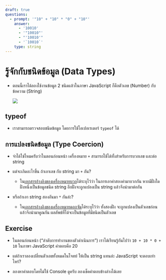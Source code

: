 ```yaml
---
draft: true
questions:
  - prompt: '"10" + "10" * "0" + "10"'
    answer:
      - '10010'
      - '"10010"'
      - "'10010'"
      - '`10010`'
    type: string
---
```


# รู้จักกับชนิดข้อมูล (Data Types)

<script setup>
  import JsConsole from './components/JsConsole.vue'
  import JsExercise from './exercises/JsExercise.vue'
</script>

- ตอนนี้เราได้ลองใช้งานข้อมูล 2 ชนิดแล้วในภาษา JavaScript
  ก็คือตัวเลข (Number) กับข้อความ (String)

  ![](https://im.dt.in.th/ipfs/bafybeigmlktpfvuujjwio3q6fqw6apb6ifpltejncdsuc2oen2sfgzq7le/image.webp)

## typeof

- เราสามารถตรวจสอบชนิดข้อมูล โดยการใช้โอเปอเรเตอร์ `typeof` ได้

  <div><JsConsole input='typeof 123' :output="{value: 'number'}" /></div>

  <div><JsConsole input='typeof "Hello, world!"' :output="{value: 'string'}" /></div>

## การแปลงชนิดข้อมูล (Type Coercion)

- จำได้ใช่ไหมครับว่าในตอนก่อนหน้า เครื่องหมาย `+` สามารถใช้ได้ทั้งสำหรับการบวกเลข และต่อ string

- แต่จะเกิดอะไรขึ้น ถ้าเอาเลข กับ string มา `+` กัน?

  - ใน[เอกสารอ้างอิงของเครื่องหมายบวก](https://developer.mozilla.org/en-US/docs/Web/JavaScript/Reference/Operators/Addition)ได้ระบุไว้ว่า
    ในการเอาค่าสองค่ามาบวกกัน
    หากมีฝั่งใดฝั่งหนึ่งเป็นข้อมูลชนิด string
    อีกฝั่งจะถูกแปลงเป็น string
    แล้วจึงนำมาต่อกัน

    <div><JsConsole input='123 + "456"' :output="{value: '123456'}" /></div>

- หรือถ้าเอา string สองอันมา `*` กันล่ะ?

  - ใน[เอกสารอ้างอิงของเครื่องหมายดอกจัน](https://developer.mozilla.org/en-US/docs/Web/JavaScript/Reference/Operators/Multiplication)ได้ระบุไว้ว่า
    ทั้งสองฝั่ง จะถูกแปลงเป็นตัวเลขก่อน แล้วจึงนำมาคูณกัน
    ผลลัพธ์ที่ได้จะเป็นข้อมูลที่มีชนิดเป็นตัวเลข

    <div><JsConsole input='"123" * "456"' :output="{value: 56088}" /></div>

## Exercise

- ในตอนก่อนหน้า (“ลำดับการทำงานของตัวดำเนินการ”) เราได้เรียนรู้กันไปว่า `10 + 10 * 0 + 10` ในภาษา JavaScript คำตอบคือ 20

    <div><JsConsole input='10 + 10 * 0 + 10' :output="{value: 20}" /></div>

- แต่ถ้าเราลองเปลี่ยนตัวเลขทั้งหมดในโจทย์ ให้เป็น string แทนล่ะ JavaScript จะตอบเท่าไหร่?

    <div><JsConsole input='"10" + "10" * "0" + "10"' /></div>

- ลองหาคำตอบโดยไม่ใช้ Console ดูครับ
  ลองเช็คคำตอบข้างล่างได้เลย

    <JsExercise :questions="$frontmatter.questions" />
